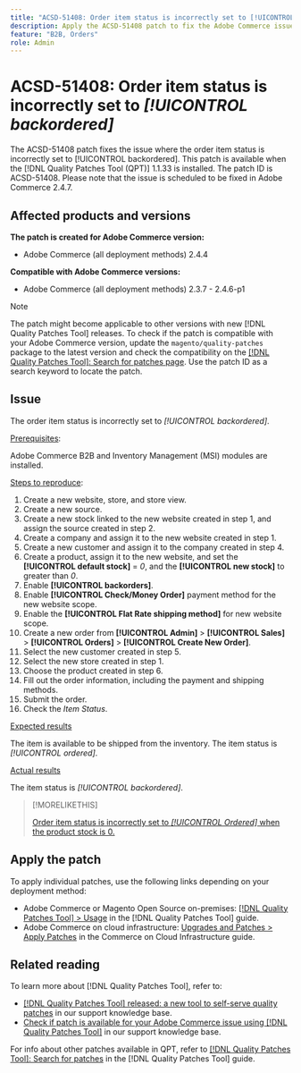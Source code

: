 ```yaml
---
title: "ACSD-51408: Order item status is incorrectly set to [!UICONTROL backordered]"
description: Apply the ACSD-51408 patch to fix the Adobe Commerce issue where the order item status is incorrectly set to [!UICONTROL backordered].
feature: "B2B, Orders"
role: Admin
---
```

# ACSD-51408: Order item status is incorrectly set to *[!UICONTROL backordered]* 

The ACSD-51408 patch fixes the issue where the order item status is incorrectly set to [!UICONTROL backordered]. This patch is available when the [!DNL Quality Patches Tool (QPT)] 1.1.33 is installed. The patch ID is ACSD-51408. Please note that the issue is scheduled to be fixed in Adobe Commerce 2.4.7.

## Affected products and versions

**The patch is created for Adobe Commerce version:**

* Adobe Commerce (all deployment methods) 2.4.4

**Compatible with Adobe Commerce versions:**

* Adobe Commerce (all deployment methods) 2.3.7 - 2.4.6-p1

>[!NOTE]
>
>The patch might become applicable to other versions with new [!DNL Quality Patches Tool] releases. To check if the patch is compatible with your Adobe Commerce version, update the `magento/quality-patches` package to the latest version and check the compatibility on the [[!DNL Quality Patches Tool]: Search for patches page](https://experienceleague.adobe.com/tools/commerce-quality-patches/index.html). Use the patch ID as a search keyword to locate the patch.

## Issue

The order item status is incorrectly set to *[!UICONTROL backordered]*.

<u>Prerequisites</u>:

Adobe Commerce B2B and Inventory Management (MSI) modules are installed.

<u>Steps to reproduce</u>:

1. Create a new website, store, and store view.
1. Create a new source.
1. Create a new stock linked to the new website created in step 1, and assign the source created in step 2.
1. Create a company and assign it to the new website created in step 1.
1. Create a new customer and assign it to the company created in step 4.
1. Create a product, assign it to the new website, and set the **[!UICONTROL default stock]** = *0*, and the **[!UICONTROL new stock]** to greater than *0*.
1. Enable **[!UICONTROL backorders]**.
1. Enable **[!UICONTROL Check/Money Order]** payment method for the new website scope.
1. Enable the **[!UICONTROL Flat Rate shipping method]** for new website scope.
1. Create a new order from **[!UICONTROL Admin]** > **[!UICONTROL Sales]** > **[!UICONTROL Orders]** > **[!UICONTROL Create New Order]**.
1. Select the new customer created in step 5.
1. Select the new store created in step 1.
1. Choose the product created in step 6.
1. Fill out the order information, including the payment and shipping methods.
1. Submit the order.
1. Check the *Item Status*.

<u>Expected results</u>

The item is available to be shipped from the inventory. The item status is *[!UICONTROL ordered]*.

<u>Actual results</u>

The item status is *[!UICONTROL backordered]*.

>[!MORELIKETHIS]
>
>[Order item status is incorrectly set to *[!UICONTROL Ordered]* when the product stock is 0.](/help/support-tools/patches-available-in-qpt-tool/v1-1-33/acsd-51735-order-item-status-incorrectly-set.md)

## Apply the patch

To apply individual patches, use the following links depending on your deployment method:

* Adobe Commerce or Magento Open Source on-premises: [[!DNL Quality Patches Tool] > Usage](https://experienceleague.adobe.com/docs/commerce-operations/tools/quality-patches-tool/usage.html) in the [!DNL Quality Patches Tool] guide.
* Adobe Commerce on cloud infrastructure: [Upgrades and Patches > Apply Patches](https://experienceleague.adobe.com/docs/commerce-cloud-service/user-guide/develop/upgrade/apply-patches.html) in the Commerce on Cloud Infrastructure guide.

## Related reading

To learn more about [!DNL Quality Patches Tool], refer to:

* [[!DNL Quality Patches Tool] released: a new tool to self-serve quality patches](/help/announcements/adobe-commerce-announcements/magento-quality-patches-released-new-tool-to-self-serve-quality-patches.md) in our support knowledge base.
* [Check if patch is available for your Adobe Commerce issue using [!DNL Quality Patches Tool]](/help/support-tools/patches-available-in-qpt-tool/check-patch-for-magento-issue-with-magento-quality-patches.md) in our support knowledge base.

For info about other patches available in QPT, refer to [[!DNL Quality Patches Tool]: Search for patches](https://experienceleague.adobe.com/tools/commerce-quality-patches/index.html) in the [!DNL Quality Patches Tool] guide.